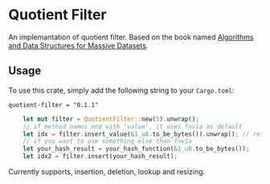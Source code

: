 # Quotient Filter

An implemantation of quotient filter. Based on the book named [Algorithms and Data Structures for Massive Datasets](https://www.manning.com/books/algorithms-and-data-structures-for-massive-datasets).   

## Usage

To use this crate, simply add the following string to your `Cargo.toml`:
```
quotient-filter = "0.1.1"
```


```rust
    let mut filter = QuotientFilter::new(5).unwrap();
    // if method names end with 'value', it uses fnv1a as default
    let idx = filter.insert_value(&1_u8.to_be_bytes()).unwrap(); // returns Result<location of insert>
    // if you want to use something else than fnv1a
    let your_hash_result = your_hash_function(&1_u8.to_be_bytes());
    let idx2 = filter.insert(your_hash_result);
```

Currently supports, insertion, deletion, lookup and resizing.